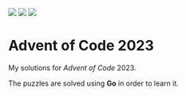 ![](https://img.shields.io/badge/day%20📅-6-blue)
![](https://img.shields.io/badge/stars%20⭐-0-yellow)
![](https://img.shields.io/badge/days%20completed-0-red)

# Advent of Code 2023

My solutions for *Advent of Code* 2023.

The puzzles are solved using **Go** in order to learn it.
